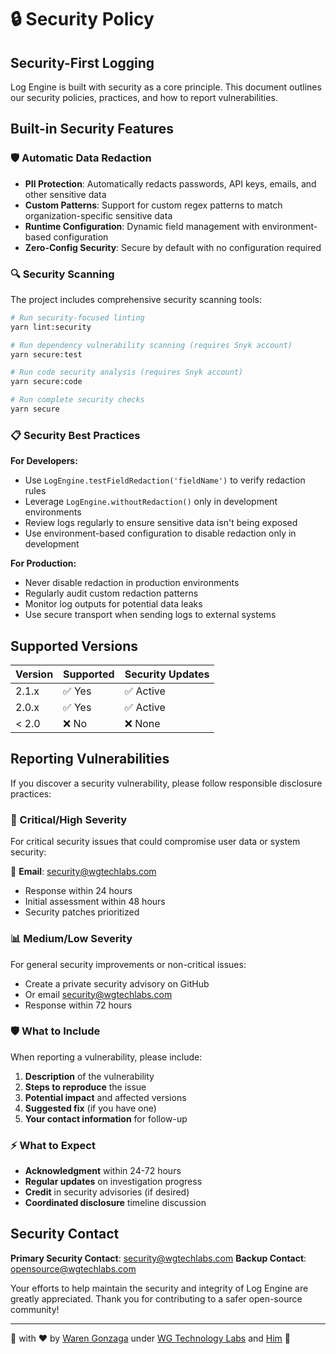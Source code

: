 # 🔒 Security Policy

## Security-First Logging

Log Engine is built with security as a core principle. This document outlines our security policies, practices, and how to report vulnerabilities.

## Built-in Security Features

### 🛡️ Automatic Data Redaction

- **PII Protection**: Automatically redacts passwords, API keys, emails, and other sensitive data
- **Custom Patterns**: Support for custom regex patterns to match organization-specific sensitive data
- **Runtime Configuration**: Dynamic field management with environment-based configuration
- **Zero-Config Security**: Secure by default with no configuration required

### 🔍 Security Scanning

The project includes comprehensive security scanning tools:

```bash
# Run security-focused linting
yarn lint:security

# Run dependency vulnerability scanning (requires Snyk account)
yarn secure:test

# Run code security analysis (requires Snyk account)
yarn secure:code

# Run complete security checks
yarn secure
```

### 📋 Security Best Practices

**For Developers:**

- Use `LogEngine.testFieldRedaction('fieldName')` to verify redaction rules
- Leverage `LogEngine.withoutRedaction()` only in development environments
- Review logs regularly to ensure sensitive data isn't being exposed
- Use environment-based configuration to disable redaction only in development

**For Production:**

- Never disable redaction in production environments
- Regularly audit custom redaction patterns
- Monitor log outputs for potential data leaks
- Use secure transport when sending logs to external systems

## Supported Versions

| Version | Supported          | Security Updates |
| ------- | ------------------ | ---------------- |
| 2.1.x   | ✅ Yes             | ✅ Active        |
| 2.0.x   | ✅ Yes             | ✅ Active        |
| < 2.0   | ❌ No              | ❌ None          |

## Reporting Vulnerabilities

If you discover a security vulnerability, please follow responsible disclosure practices:

### 🚨 Critical/High Severity

For critical security issues that could compromise user data or system security:

📧 **Email**: [security@wgtechlabs.com](mailto:security@wgtechlabs.com)

- Response within 24 hours
- Initial assessment within 48 hours
- Security patches prioritized

### 📊 Medium/Low Severity

For general security improvements or non-critical issues:

- Create a private security advisory on GitHub
- Or email [security@wgtechlabs.com](mailto:security@wgtechlabs.com)
- Response within 72 hours

### 🛡️ What to Include

When reporting a vulnerability, please include:

1. **Description** of the vulnerability
2. **Steps to reproduce** the issue
3. **Potential impact** and affected versions
4. **Suggested fix** (if you have one)
5. **Your contact information** for follow-up

### ⚡ What to Expect

- **Acknowledgment** within 24-72 hours
- **Regular updates** on investigation progress
- **Credit** in security advisories (if desired)
- **Coordinated disclosure** timeline discussion

## Security Contact

**Primary Security Contact**: [security@wgtechlabs.com](mailto:security@wgtechlabs.com)
**Backup Contact**: [opensource@wgtechlabs.com](mailto:opensource@wgtechlabs.com)

Your efforts to help maintain the security and integrity of Log Engine are greatly appreciated. Thank you for contributing to a safer open-source community!

---

🔐 with ❤️ by [Waren Gonzaga](https://warengonzaga.com) under [WG Technology Labs](https://wgtechlabs.com) and [Him](https://www.youtube.com/watch?v=HHrxS4diLew&t=44s) 🙏